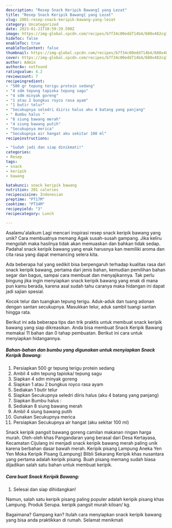 ```yaml
---
description: "Resep Snack Keripik Bawang{ yang Lezat"
title: "Resep Snack Keripik Bawang{ yang Lezat"
slug: 2001-resep-snack-keripik-bawang-yang-lezat
category: Uncategorized
date: 2023-01-21T10:59:29.590Z
image: https://img-global.cpcdn.com/recipes/b7f34c00edd714b4/680x482cq70/snack-keripik-bawang-foto-resep-utama.jpg
hideToc: false
enableToc: true
enableTocContent: false
thumbnail: https://img-global.cpcdn.com/recipes/b7f34c00edd714b4/680x482cq70/snack-keripik-bawang-foto-resep-utama.jpg
cover: https://img-global.cpcdn.com/recipes/b7f34c00edd714b4/680x482cq70/snack-keripik-bawang-foto-resep-utama.jpg
author: Admin
authorAv: notfound
ratingvalue: 4.2
reviewcount: 7
recipeingredient:
- "500 gr tepung terigu protein sedang"
- "4 sdm tepung tapioka tepung sagu"
- "4 sdm minyak goreng"
- "1 atau 2 bungkus royco rasa ayam"
- "1 butir telur"
- "Secukupnya seledri diiris halus aku 4 batang yang panjang"
- " Bumbu halus "
- "8 siung bawang merah"
- "4 siung bawang putih"
- "Secukupnya merica"
- "Secukupnya air hangat aku sekitar 100 ml"
recipeinstructions:

- "Sudah jadi dan siap dinikmati!"
categories:
- Resep
tags:
- snack
- keripik
- bawang

katakunci: snack keripik bawang 
nutrition: 201 calories
recipecuisine: Indonesian
preptime: "PT17M"
cooktime: "PT34M"
recipeyield: "3"
recipecategory: Lunch

---
```



Asalamu'alaikum Lagi mencari inspirasi resep snack keripik bawang yang unik? Cara membuatnya memang Agak susah-susah gampang. Jika keliru mengolah maka hasilnya tidak akan memuaskan dan bahkan tidak sedap. Padahal snack keripik bawang yang enak harusnya kan memiliki aroma dan cita rasa yang dapat memancing selera kita.


Ada beberapa hal yang sedikit bisa berpengaruh terhadap kualitas rasa dari snack keripik bawang, pertama dari jenis bahan, kemudian pemilihan bahan segar dan bagus, sampai cara membuat dan menyajikannya. Tak perlu bingung jika ingin menyiapkan snack keripik bawang yang enak di mana pun kamu berada, karena asal sudah tahu caranya maka hidangan ini dapat jadi sajian spesial.

Kocok telur dan tuangkan tepung terigu. Aduk-aduk dan tuang adonan dengan santan secukupnya. Masukkan telur, aduk sambil tuangi santan hingga rata.


Berikut ini ada beberapa tips dan trik praktis untuk membuat snack keripik bawang yang siap dikreasikan. Anda bisa membuat Snack Keripik Bawang memakai 11 bahan dan 0 tahap pembuatan. Berikut ini cara untuk menyiapkan hidangannya.

<!--inarticleads1-->

##### Bahan-bahan dan bumbu yang digunakan untuk menyiapkan Snack Keripik Bawang:

1. Persiapkan 500 gr tepung terigu protein sedang
1. Ambil 4 sdm tepung tapioka/ tepung sagu
1. Siapkan 4 sdm minyak goreng
1. Siapkan 1 atau 2 bungkus royco rasa ayam
1. Sediakan 1 butir telur
1. Siapkan Secukupnya seledri diiris halus (aku 4 batang yang panjang)
1. Siapkan  Bumbu halus :
1. Sediakan 8 siung bawang merah
1. Ambil 4 siung bawang putih
1. Gunakan Secukupnya merica
1. Persiapkan Secukupnya air hangat (aku sekitar 100 ml)


Snack keripik pangsit bawang goreng camilan makanan ringan harga murah. Oleh-oleh khas Pangandaran yang berasal dari Desa Kertayasa, Kecamatan Cijulang ini menjadi snack keripik bawang merah paling unik karena berbahan dasar bawah merah. Keripik pisang Lampung Aneka Yen Yen Moka Keripik Pisang (Lampung) Blibli Sekarang Keripik khas nusantara yang pertama adalah keripik pisang. Buah pisang memang sudah biasa dijadikan salah satu bahan untuk membuat keripik. 

<!--inarticleads2-->

##### Cara buat Snack Keripik Bawang:


1. Selesai dan siap dihidangkan!

Namun, salah satu keripik pisang paling populer adalah keripik pisang khas Lampung. Produk Serupa. keripik pangsit murah kiloan/ kg. 

Bagaimana? Gampang kan? Itulah cara menyiapkan snack keripik bawang yang bisa anda praktikkan di rumah. Selamat menikmati
